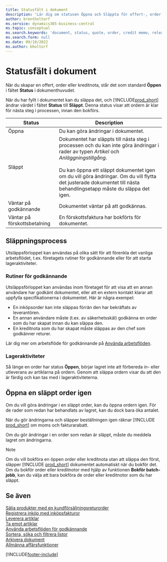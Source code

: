 ```yaml
---
title: Statusfält i dokument
description: 'Lär dig om statusen Öppna och Släppta för offert-, order- eller kreditnota-dokument.'
author: brentholtorf
ms.service: dynamics365-business-central
ms.topic: conceptual
ms.search.keywords: 'document, status, quote, order, credit memo, released, open, pending approval, pending prepayment,'
ms.search.form: null
ms.date: 09/19/2022
ms.author: bholtorf
---
```

# <a name="status-field-on-documents"></a><a name="status-field-on-documents"></a><a name="status-field-on-documents"></a>Statusfält i dokument

När du skapar en offert, order eller kreditnota, står det som standard **Öppen** i fältet **Status** i dokumenthuvudet.

När du har fyllt i dokumentet kan du släppa det, och [!INCLUDE[prod_short](includes/prod_short.md)] ändrar värdet i fältet **Status** till **Släppt**. Denna status visar att ordern är klar för nästa steg i processen, innan den bokförs.

| Status | Description |
| ------ | ----------- |
| Öppna   | Du kan göra ändringar i dokumentet. |
| Släppt | Dokumentet har släppts till nästa steg i processen och du kan inte göra ändringar i rader av typen *Artikel* och *Anläggningstillgång*.<br /><br />Du kan öppna ett släppt dokumentet igen om du vill göra ändringar. Om du vill flytta det justerade dokumentet till nästa behandlingsetapp måste du släppa det igen. |
| Väntar på godkännande   | Dokumentet väntar på att godkännas. |
| Väntar på förskottsbetalning | En förskottsfaktura har bokförts för dokumentet. |

## <a name="release-process"></a><a name="release-process"></a><a name="release-process"></a>Släppningsprocess

Utsläppsförloppet kan användas på olika sätt för att förenkla det vanliga arbetsflödet, t.ex. företagets rutiner för godkännande eller för att starta lageraktiviteter.

### <a name="approval-procedures"></a><a name="approval-procedures"></a><a name="approval-procedures"></a>Rutiner för godkännande

Utsläppsförloppet kan användas inom företaget för att visa att en annan användare har godkänt dokumentet, eller att en extern kontakt klarar att uppfylla specifikationerna i dokumentet. Här är några exempel:

* En inköpsorder kan inte släppas förrän den har bekräftats av leverantören.
* En annan användare måste (t.ex. av säkerhetsskäl) godkänna en order som du har skapat innan du kan släppa den.
* En kreditnota som du har skapat måste släppas av den chef som godkänner returer.

Lär dig mer om arbetsflöde för godkännande på [Använda arbetsflöden](across-use-workflows.md).

### <a name="warehouse-activities"></a><a name="warehouse-activities"></a><a name="warehouse-activities"></a>Lageraktiviteter

Så länge en order har status **Öppen**, börjar lagret inte att förbereda in- eller utleverans av artiklarna på ordern. Genom att släppa ordern visar du att den är färdig och kan tas med i lageraktiviteterna.

## <a name="reopen-a-released-order"></a><a name="reopen-a-released-order"></a><a name="reopen-a-released-order"></a>Öppna en släppt order igen

Om du vill göra ändringar i en släppt order, kan du öppna ordern igen. För de rader som redan har behandlats av lagret, kan du dock bara öka antalet.

När du gör ändringarna och släpper beställningen igen räknar [!INCLUDE [prod_short](includes/prod_short.md)] om moms och fakturarabatt.

Om du gör ändringar i en order som redan är släppt, måste du meddela lagret om ändringarna.

> [!NOTE]
> Om du vill bokföra en öppen order eller kreditnota utan att släppa den först, släpper [!INCLUDE [prod_short](includes/prod_short.md)] dokumentet automatiskt när du bokför det. Om du bokför order eller kreditnotor med hjälp av funktionen **Bokför batch-jobb**, kan du välja att bara bokföra de order eller kreditnotor som du har släppt.

## <a name="see-also"></a><a name="see-also"></a><a name="see-also"></a>Se även

[Sälja produkter med en kundförsäljningsreturorder](sales-how-sell-products.md)  
[Registrera inköp med inköpsfakturor](purchasing-how-record-purchases.md)  
[Leverera artiklar](warehouse-how-ship-items.md)  
[Ta emot artiklar](warehouse-how-receive-items.md)  
[Använda arbetsflöden för godkännande](across-how-use-approval-workflows.md)  
[Sortera, söka och filtrera listor](ui-enter-criteria-filters.md)  
[Arkivera dokument](across-how-to-archive-documents.md)  
[Allmänna affärsfunktioner](ui-across-business-areas.md)  

[!INCLUDE[footer-include](includes/footer-banner.md)]
